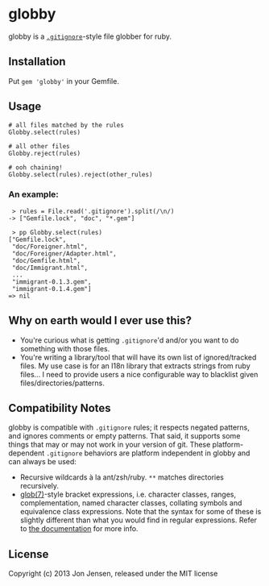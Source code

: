 # globby

globby is a [`.gitignore`](http://www.kernel.org/pub/software/scm/git/docs/gitignore.html)-style
file globber for ruby.

## Installation

Put `gem 'globby'` in your Gemfile.

## Usage

    # all files matched by the rules
    Globby.select(rules)

    # all other files
    Globby.reject(rules)

    # ooh chaining!
    Globby.select(rules).reject(other_rules)

### An example:

     > rules = File.read('.gitignore').split(/\n/)
    -> ["Gemfile.lock", "doc", "*.gem"]

     > pp Globby.select(rules)
    ["Gemfile.lock",
     "doc/Foreigner.html",
     "doc/Foreigner/Adapter.html",
     "doc/Gemfile.html",
     "doc/Immigrant.html",
     ...
     "immigrant-0.1.3.gem",
     "immigrant-0.1.4.gem"]
    => nil

## Why on earth would I ever use this?

* You're curious what is getting `.gitignore`'d and/or you want to do something
  with those files.
* You're writing a library/tool that will have its own list of ignored/tracked
  files. My use case is for an I18n library that extracts strings from ruby
  files... I need to provide users a nice configurable way to blacklist given
  files/directories/patterns.

## Compatibility Notes

globby is compatible with `.gitignore` rules; it respects negated patterns, and
ignores comments or empty patterns. That said, it supports some things that may
or may not work in your version of git. These platform-dependent `.gitignore`
behaviors are platform independent in globby and can always be used:

 * Recursive wildcards à la ant/zsh/ruby. `**` matches directories recursively.
 * [glob(7)](https://www.kernel.org/doc/man-pages/online/pages/man7/glob.7.html)-style
   bracket expressions, i.e. character classes, ranges, complementation, named
   character classes, collating symbols and equivalence class expressions. Note
   that the syntax for some of these is slightly different than what you would
   find in regular expressions. Refer to [the documentation](https://www.kernel.org/doc/man-pages/online/pages/man7/glob.7.html)
   for more info.

## License

Copyright (c) 2013 Jon Jensen, released under the MIT license
